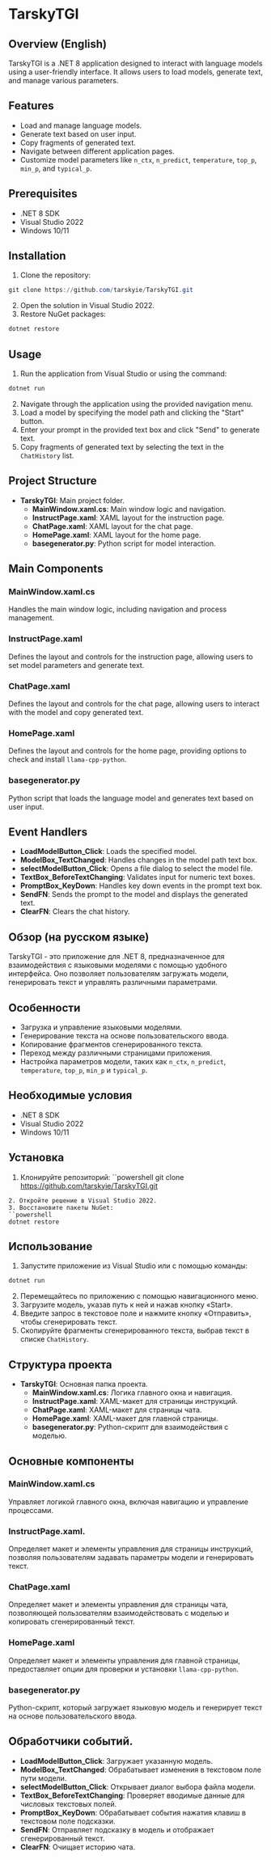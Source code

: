 # TarskyTGI

## Overview (English)
TarskyTGI is a .NET 8 application designed to interact with language models using a user-friendly interface. It allows users to load models, generate text, and manage various parameters. 

## Features
- Load and manage language models.
- Generate text based on user input.
- Copy fragments of generated text.
- Navigate between different application pages.
- Customize model parameters like `n_ctx`, `n_predict`, `temperature`, `top_p`, `min_p`, and `typical_p`.

## Prerequisites
- .NET 8 SDK
- Visual Studio 2022
- Windows 10/11

## Installation
1. Clone the repository:
```powershell
git clone https://github.com/tarskyie/TarskyTGI.git
```
2. Open the solution in Visual Studio 2022.
3. Restore NuGet packages:
```powershell
dotnet restore
```

## Usage
1. Run the application from Visual Studio or using the command:
```powershell
dotnet run
```
2. Navigate through the application using the provided navigation menu.
3. Load a model by specifying the model path and clicking the "Start" button.
4. Enter your prompt in the provided text box and click "Send" to generate text.
5. Copy fragments of generated text by selecting the text in the `ChatHistory` list.

## Project Structure
- **TarskyTGI**: Main project folder.
  - **MainWindow.xaml.cs**: Main window logic and navigation.
  - **InstructPage.xaml**: XAML layout for the instruction page.
  - **ChatPage.xaml**: XAML layout for the chat page.
  - **HomePage.xaml**: XAML layout for the home page.
  - **basegenerator.py**: Python script for model interaction.

## Main Components
### MainWindow.xaml.cs
Handles the main window logic, including navigation and process management.

### InstructPage.xaml
Defines the layout and controls for the instruction page, allowing users to set model parameters and generate text.

### ChatPage.xaml
Defines the layout and controls for the chat page, allowing users to interact with the model and copy generated text.

### HomePage.xaml
Defines the layout and controls for the home page, providing options to check and install `llama-cpp-python`.

### basegenerator.py
Python script that loads the language model and generates text based on user input.

## Event Handlers
- **LoadModelButton_Click**: Loads the specified model.
- **ModelBox_TextChanged**: Handles changes in the model path text box.
- **selectModelButton_Click**: Opens a file dialog to select the model file.
- **TextBox_BeforeTextChanging**: Validates input for numeric text boxes.
- **PromptBox_KeyDown**: Handles key down events in the prompt text box.
- **SendFN**: Sends the prompt to the model and displays the generated text.
- **ClearFN**: Clears the chat history.

## Обзор (на русском языке)
TarskyTGI - это приложение для .NET 8, предназначенное для взаимодействия с языковыми моделями с помощью удобного интерфейса. Оно позволяет пользователям загружать модели, генерировать текст и управлять различными параметрами.

## Особенности
- Загрузка и управление языковыми моделями.
- Генерирование текста на основе пользовательского ввода.
- Копирование фрагментов сгенерированного текста.
- Переход между различными страницами приложения.
- Настройка параметров модели, таких как `n_ctx`, `n_predict`, `temperature`, `top_p`, `min_p` и `typical_p`.

## Необходимые условия
- .NET 8 SDK
- Visual Studio 2022
- Windows 10/11

## Установка
1. Клонируйте репозиторий:
``powershell
git clone https://github.com/tarskyie/TarskyTGI.git
```
2. Откройте решение в Visual Studio 2022.
3. Восстановите пакеты NuGet:
``powershell
dotnet restore
```

## Использование
1. Запустите приложение из Visual Studio или с помощью команды:
```powershell
dotnet run
```
2. Перемещайтесь по приложению с помощью навигационного меню.
3. Загрузите модель, указав путь к ней и нажав кнопку «Start».
4. Введите запрос в текстовое поле и нажмите кнопку «Отправить», чтобы сгенерировать текст.
5. Скопируйте фрагменты сгенерированного текста, выбрав текст в списке `ChatHistory`.

## Структура проекта
- **TarskyTGI**: Основная папка проекта.
  - **MainWindow.xaml.cs**: Логика главного окна и навигация.
  - **InstructPage.xaml**: XAML-макет для страницы инструкций.
  - **ChatPage.xaml**: XAML-макет для страницы чата.
  - **HomePage.xaml**: XAML-макет для главной страницы.
  - **basegenerator.py**: Python-скрипт для взаимодействия с моделью.

## Основные компоненты
### MainWindow.xaml.cs
Управляет логикой главного окна, включая навигацию и управление процессами.

### InstructPage.xaml.
Определяет макет и элементы управления для страницы инструкций, позволяя пользователям задавать параметры модели и генерировать текст.

### ChatPage.xaml
Определяет макет и элементы управления для страницы чата, позволяющей пользователям взаимодействовать с моделью и копировать сгенерированный текст.

### HomePage.xaml
Определяет макет и элементы управления для главной страницы, предоставляет опции для проверки и установки `llama-cpp-python`.

### basegenerator.py
Python-скрипт, который загружает языковую модель и генерирует текст на основе пользовательского ввода.

## Обработчики событий.
- **LoadModelButton_Click**: Загружает указанную модель.
- **ModelBox_TextChanged**: Обрабатывает изменения в текстовом поле пути модели.
- **selectModelButton_Click**: Открывает диалог выбора файла модели.
- **TextBox_BeforeTextChanging**: Проверяет вводимые данные для числовых текстовых полей.
- **PromptBox_KeyDown**: Обрабатывает события нажатия клавиш в текстовом поле подсказки.
- **SendFN**: Отправляет подсказку в модель и отображает сгенерированный текст.
- **ClearFN**: Очищает историю чата.
